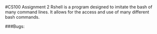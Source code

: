 #CS100 Assignment 2
Rshell is a program designed to imitate the bash of many command lines. It allows for the access and use of many different bash commands.

###Bugs:

